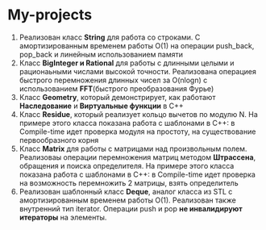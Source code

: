 # My-projects
1) Реализован класс **String** для работа со строками. С амортизированным временем работы O(1) на операции push_back, pop_back и линейным использованием памяти
2) Класс **BigInteger и Rational** для работы с длинными целыми и рационаьными числами высокой точности. Реализована операциея быстрого перемножения длинных чисел за O(nlogn) с использованием **FFT**(быстрого преобразования Фурье)
3) Класс **Geometry**, который демонстрирует, как работают **Наследование** и **Виртуальные функции** в С++
4) Класс **Residue**, который реализует кольцо вычетов по модулю N. На примере этого класса показана работа с шаблонами в С++: в Compile-time идет проверка модуля на простоту, на существование первообразного корня
5) Класс **Matrix** для работы с матрицами над произвольным полем. Реализоваы операции перемножения матриц методом **Штрассена**, обращения и поиска определителя. На примере этого класса показана работа с шаблонами в С++: в Compile-time идет проверка на возможность перемножить 2 матрицы, взять определитель
6) Реализован шаблонный класс **Deque**, аналог класса из STL с амортизированным временем работы O(1). Реализован также внутренний тип iterator. Операции push и pop **не инвалидируют итераторы** на элементы. 
